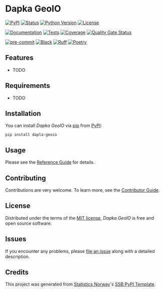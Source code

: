 # Dapka GeoIO

[![PyPI](https://img.shields.io/pypi/v/dapla-geoio.svg)][pypi status]
[![Status](https://img.shields.io/pypi/status/dapla-geoio.svg)][pypi status]
[![Python Version](https://img.shields.io/pypi/pyversions/dapla-geoio)][pypi status]
[![License](https://img.shields.io/pypi/l/dapla-geoio)][license]

[![Documentation](https://github.com/statisticsnorway/dapla-geoio/actions/workflows/docs.yml/badge.svg)][documentation]
[![Tests](https://github.com/statisticsnorway/dapla-geoio/actions/workflows/tests.yml/badge.svg)][tests]
[![Coverage](https://sonarcloud.io/api/project_badges/measure?project=statisticsnorway_dapla-geoio&metric=coverage)][sonarcov]
[![Quality Gate Status](https://sonarcloud.io/api/project_badges/measure?project=statisticsnorway_dapla-geoio&metric=alert_status)][sonarquality]

[![pre-commit](https://img.shields.io/badge/pre--commit-enabled-brightgreen?logo=pre-commit&logoColor=white)][pre-commit]
[![Black](https://img.shields.io/badge/code%20style-black-000000.svg)][black]
[![Ruff](https://img.shields.io/endpoint?url=https://raw.githubusercontent.com/astral-sh/ruff/main/assets/badge/v2.json)](https://github.com/astral-sh/ruff)
[![Poetry](https://img.shields.io/endpoint?url=https://python-poetry.org/badge/v0.json)][poetry]

[pypi status]: https://pypi.org/project/dapla-geoio/
[documentation]: https://statisticsnorway.github.io/dapla-geoio
[tests]: https://github.com/statisticsnorway/dapla-geoio/actions?workflow=Tests

[sonarcov]: https://sonarcloud.io/summary/overall?id=statisticsnorway_dapla-geoio
[sonarquality]: https://sonarcloud.io/summary/overall?id=statisticsnorway_dapla-geoio
[pre-commit]: https://github.com/pre-commit/pre-commit
[black]: https://github.com/psf/black
[poetry]: https://python-poetry.org/

## Features

- TODO

## Requirements

- TODO

## Installation

You can install _Dapka GeoIO_ via [pip] from [PyPI]:

```console
pip install dapla-geoio
```

## Usage

Please see the [Reference Guide] for details.

## Contributing

Contributions are very welcome.
To learn more, see the [Contributor Guide].

## License

Distributed under the terms of the [MIT license][license],
_Dapka GeoIO_ is free and open source software.

## Issues

If you encounter any problems,
please [file an issue] along with a detailed description.

## Credits

This project was generated from [Statistics Norway]'s [SSB PyPI Template].

[statistics norway]: https://www.ssb.no/en
[pypi]: https://pypi.org/
[ssb pypi template]: https://github.com/statisticsnorway/ssb-pypitemplate
[file an issue]: https://github.com/statisticsnorway/dapla-geoio/issues
[pip]: https://pip.pypa.io/

<!-- github-only -->

[license]: https://github.com/statisticsnorway/dapla-geoio/blob/main/LICENSE
[contributor guide]: https://github.com/statisticsnorway/dapla-geoio/blob/main/CONTRIBUTING.md
[reference guide]: https://statisticsnorway.github.io/dapla-geoio/reference.html
